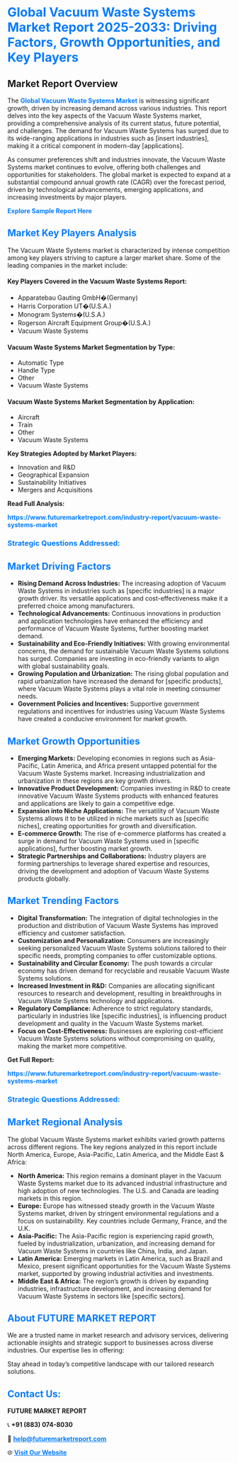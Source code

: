 <h1 style="color: #007BFF;">Global Vacuum Waste Systems Market Report 2025-2033: Driving Factors, Growth Opportunities, and Key Players</h1>

<section id="overview">
<h2>Market Report Overview</h2>
<p>The <a href="https://www.futuremarketreport.com/industry-report/vacuum-waste-systems-market" style="color: #007BFF; text-decoration: none;"><strong>Global Vacuum Waste Systems Market</strong></a> is witnessing significant growth, driven by increasing demand across various industries. This report delves into the key aspects of the Vacuum Waste Systems market, providing a comprehensive analysis of its current status, future potential, and challenges. The demand for Vacuum Waste Systems has surged due to its wide-ranging applications in industries such as [insert industries], making it a critical component in modern-day [applications].</p>
<p>As consumer preferences shift and industries innovate, the Vacuum Waste Systems market continues to evolve, offering both challenges and opportunities for stakeholders. The global market is expected to expand at a substantial compound annual growth rate (CAGR) over the forecast period, driven by technological advancements, emerging applications, and increasing investments by major players.</p>
</section>

<section id="overview">
<p><a href="https://www.futuremarketreport.com/request-sample/reportId=106537" style="color: #007BFF; text-decoration: none;"><strong>Explore Sample Report Here</strong></a></p>
</section>

<section id="key-players">
<h2 style="color: #007BFF;">Market Key Players Analysis</h2>
<p>The Vacuum Waste Systems market is characterized by intense competition among key players striving to capture a larger market share. Some of the leading companies in the market include:</p>
<h4>Key Players Covered in the Vacuum Waste Systems Report:</h4>
<ul><li>Apparatebau Gauting GmbH�(Germany)</li><li>Harris Corporation UT�(U.S.A.)</li><li>Monogram Systems�(U.S.A.)</li><li>Rogerson Aircraft Equipment Group�(U.S.A.)</li><li>Vacuum Waste Systems</li></ul>
<h4>Vacuum Waste Systems Market Segmentation by Type:</h4>
<ul><li>Automatic Type</li><li>Handle Type</li><li>Other</li><li>Vacuum Waste Systems</li></ul>

<h4>Vacuum Waste Systems Market Segmentation by Application:</h4>
<ul><li>Aircraft</li><li>Train</li><li>Other</li><li>Vacuum Waste Systems</li></ul>
<p><strong>Key Strategies Adopted by Market Players:</strong></p>
<ul>
<li>Innovation and R&D</li>
<li>Geographical Expansion</li>
<li>Sustainability Initiatives</li>
<li>Mergers and Acquisitions</li>
</ul>
</section>

<section>
<p><strong>Read Full Analysis: </strong></p><a href="https://www.futuremarketreport.com/industry-report/vacuum-waste-systems-market" style="color: #007BFF; text-decoration: none;"><strong>https://www.futuremarketreport.com/industry-report/vacuum-waste-systems-market</strong></a>
<h3 style="color: #007BFF;">Strategic Questions Addressed:</h3>
</section>

<section id="driving-factors">
<h2 style="color: #007BFF;">Market Driving Factors</h2>
<ul>
<li><strong>Rising Demand Across Industries:</strong> The increasing adoption of Vacuum Waste Systems in industries such as [specific industries] is a major growth driver. Its versatile applications and cost-effectiveness make it a preferred choice among manufacturers.</li>
<li><strong>Technological Advancements:</strong> Continuous innovations in production and application technologies have enhanced the efficiency and performance of Vacuum Waste Systems, further boosting market demand.</li>
<li><strong>Sustainability and Eco-Friendly Initiatives:</strong> With growing environmental concerns, the demand for sustainable Vacuum Waste Systems solutions has surged. Companies are investing in eco-friendly variants to align with global sustainability goals.</li>
<li><strong>Growing Population and Urbanization:</strong> The rising global population and rapid urbanization have increased the demand for [specific products], where Vacuum Waste Systems plays a vital role in meeting consumer needs.</li>
<li><strong>Government Policies and Incentives:</strong> Supportive government regulations and incentives for industries using Vacuum Waste Systems have created a conducive environment for market growth.</li>
</ul>
</section>

<section id="growth-opportunities">
<h2 style="color: #007BFF;">Market Growth Opportunities</h2>
<ul>
<li><strong>Emerging Markets:</strong> Developing economies in regions such as Asia-Pacific, Latin America, and Africa present untapped potential for the Vacuum Waste Systems market. Increasing industrialization and urbanization in these regions are key growth drivers.</li>
<li><strong>Innovative Product Development:</strong> Companies investing in R&D to create innovative Vacuum Waste Systems products with enhanced features and applications are likely to gain a competitive edge.</li>
<li><strong>Expansion into Niche Applications:</strong> The versatility of Vacuum Waste Systems allows it to be utilized in niche markets such as [specific niches], creating opportunities for growth and diversification.</li>
<li><strong>E-commerce Growth:</strong> The rise of e-commerce platforms has created a surge in demand for Vacuum Waste Systems used in [specific applications], further boosting market growth.</li>
<li><strong>Strategic Partnerships and Collaborations:</strong> Industry players are forming partnerships to leverage shared expertise and resources, driving the development and adoption of Vacuum Waste Systems products globally.</li>
</ul>
</section>

<section id="trending-factors">
<h2 style="color: #007BFF;">Market Trending Factors</h2>
<ul>
<li><strong>Digital Transformation:</strong> The integration of digital technologies in the production and distribution of Vacuum Waste Systems has improved efficiency and customer satisfaction.</li>
<li><strong>Customization and Personalization:</strong> Consumers are increasingly seeking personalized Vacuum Waste Systems solutions tailored to their specific needs, prompting companies to offer customizable options.</li>
<li><strong>Sustainability and Circular Economy:</strong> The push towards a circular economy has driven demand for recyclable and reusable Vacuum Waste Systems solutions.</li>
<li><strong>Increased Investment in R&D:</strong> Companies are allocating significant resources to research and development, resulting in breakthroughs in Vacuum Waste Systems technology and applications.</li>
<li><strong>Regulatory Compliance:</strong> Adherence to strict regulatory standards, particularly in industries like [specific industries], is influencing product development and quality in the Vacuum Waste Systems market.</li>
<li><strong>Focus on Cost-Effectiveness:</strong> Businesses are exploring cost-efficient Vacuum Waste Systems solutions without compromising on quality, making the market more competitive.</li>
</ul>
</section>

<section>
<p><strong>Get Full Report: </strong></p><a href="https://www.futuremarketreport.com/industry-report/vacuum-waste-systems-market" style="color: #007BFF; text-decoration: none;"><strong>https://www.futuremarketreport.com/industry-report/vacuum-waste-systems-market</strong></a>
<h3 style="color: #007BFF;">Strategic Questions Addressed:</h3>
</section>


<section id="regional-analysis">
<h2 style="color: #007BFF;">Market Regional Analysis</h2>
<p>The global Vacuum Waste Systems market exhibits varied growth patterns across different regions. The key regions analyzed in this report include North America, Europe, Asia-Pacific, Latin America, and the Middle East & Africa:</p>
<ul>
<li><strong>North America:</strong> This region remains a dominant player in the Vacuum Waste Systems market due to its advanced industrial infrastructure and high adoption of new technologies. The U.S. and Canada are leading markets in this region.</li>
<li><strong>Europe:</strong> Europe has witnessed steady growth in the Vacuum Waste Systems market, driven by stringent environmental regulations and a focus on sustainability. Key countries include Germany, France, and the U.K.</li>
<li><strong>Asia-Pacific:</strong> The Asia-Pacific region is experiencing rapid growth, fueled by industrialization, urbanization, and increasing demand for Vacuum Waste Systems in countries like China, India, and Japan.</li>
<li><strong>Latin America:</strong> Emerging markets in Latin America, such as Brazil and Mexico, present significant opportunities for the Vacuum Waste Systems market, supported by growing industrial activities and investments.</li>
<li><strong>Middle East & Africa:</strong> The region’s growth is driven by expanding industries, infrastructure development, and increasing demand for Vacuum Waste Systems in sectors like [specific sectors].</li>
</ul>
</section>

<footer>
<h2 style="color: #007BFF;">About FUTURE MARKET REPORT</h2>
<p>We are a trusted name in market research and advisory services, delivering actionable insights and strategic support to businesses across diverse industries. Our expertise lies in offering:</p>

<p>Stay ahead in today’s competitive landscape with our tailored research solutions.</p>

<h2 style="color: #007BFF;">Contact Us:</h2>
<p><strong>FUTURE MARKET REPORT</strong></p>
<p>📞 <strong>+91 (883) 074-8030</strong></p>
<p>📧 <strong><a href="mailto:help@futuremarketreport.com" style="color: #007BFF;">help@futuremarketreport.com</a></strong></p>
<p>🌐 <strong><a href="https://www.futuremarketreport.com/" style="color: #007BFF;">Visit Our Website</a></strong></p>
</footer>